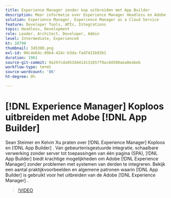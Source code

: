 ```yaml
---
title: Experience Manager zonder kop uitbreiden met App Builder
description: Meer informatie over Experience Manager Headless en Adobe App Builder. AEM integreren met systemen van derden, van gebeurtenisgestuurde integratie, schaalbare verwerking zonder server tot toepassingen van één pagina (SPA).
solution: Experience Manager, Experience Manager as a Cloud Service
feature: Developer Tools, APIs, Integrations
topic: Headless, Development
role: Leader, Architect, Developer, Admin
level: Intermediate, Experienced
kt: 10790
thumbnail: 345380.png
exl-id: 00c4e64c-09b4-424c-b3da-fad7421b93b1
duration: 1961
source-git-commit: 9a297cda953d4414131657f9ac84580aea0eabeb
workflow-type: tm+mt
source-wordcount: '86'
ht-degree: 0%

---
```


# [!DNL Experience Manager] Koploos uitbreiden met Adobe [!DNL App Builder]

Sean Steimer en Kelvin Xu praten over [!DNL Experience Manager] Koploos en [!DNL App Builder] . Van gebeurtenisgestuurde integratie, schaalbare verwerking zonder server tot toepassingen van één pagina (SPA), [!DNL App Builder] biedt krachtige mogelijkheden om Adobe [!DNL Experience Manager] zonder problemen met systemen van derden te integreren. Bekijk een aantal praktijkvoorbeelden en algemene patronen waarin [!DNL App Builder] is gebruikt voor het uitbreiden van de Adobe [!DNL Experience Manager] .

>[!VIDEO](https://video.tv.adobe.com/v/345380/?quality=12&learn=on)
